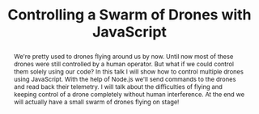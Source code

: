 ---
title: "Controlling a Swarm of Drones with JavaScript"
speaker: Jasper Schulte
event: CascadiaJS 2019
tags: ["Node.js", "Hardware"]
slides: https://www.slideshare.net/secret/wnmx60eRFJKs1D
abstract: "We're pretty used to drones flying around us by now. Until now most of these drones were still controlled by a human operator. But what if we could control them solely using our code? In this talk I will show how to control multiple drones using JavaScript. With the help of Node.js we'll send commands to the drones and read back their telemetry. I will talk about the difficulties of flying and keeping control of a drone completely without human interference. At the end we will actually have a small swarm of drones flying on stage!"
ytID: GTkp6d1q5IA
layout: talk
---